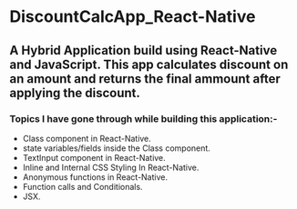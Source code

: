 # DiscountCalcApp_React-Native

## A Hybrid Application build using React-Native and JavaScript. This app calculates discount on an amount and returns the final ammount after applying the discount.

### Topics I have gone through while building this application:-
- Class component in React-Native.
- state variables/fields inside the Class component.
- TextInput component in React-Native.
- Inline and Internal CSS Styling In React-Native.
- Anonymous functions in React-Native.
- Function calls and Conditionals.
- JSX.
